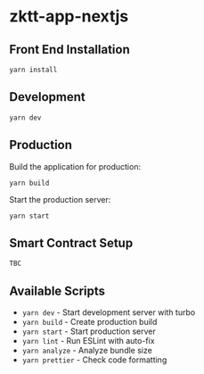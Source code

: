 # zktt-app-nextjs

## Front End Installation

`
yarn install
`

## Development

`
yarn dev
`

## Production

Build the application for production:

`
yarn build
`

Start the production server:

`
yarn start
`

## Smart Contract Setup

`
TBC
`

## Available Scripts

- `yarn dev` - Start development server with turbo
- `yarn build` - Create production build
- `yarn start` - Start production server
- `yarn lint` - Run ESLint with auto-fix
- `yarn analyze` - Analyze bundle size
- `yarn prettier` - Check code formatting
